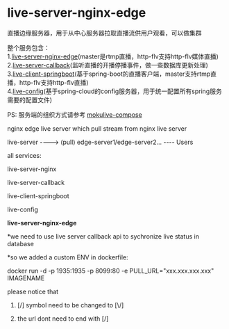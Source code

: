 # live-server-nginx-edge

直播边缘服务器，用于从中心服务器拉取直播流供用户观看，可以做集群

整个服务包含：<br/>
1.<a href="https://github.com/qingyanjiu/live-server-nginx-edge">live-server-nginx-edge</a>(master是rtmp直播，http-flv支持http-flv媒体直播)<br/>
2.<a href="https://github.com/qingyanjiu/live-server-callback">live-server-callback</a>(监听直播的开播停播事件，做一些数据库更新处理)<br/>
3.<a href="https://github.com/qingyanjiu/live-client-springboot">live-client-springboot</a>(基于spring-boot的直播客户端，master支持rtmp直播，http-flv支持http-flv直播)<br/>
4.<a href="https://github.com/qingyanjiu/live-config">live-config</a>(基于spring-cloud的config服务器，用于统一配置所有spring服务需要的配置文件)<br/>

PS: 服务端的组织方式请参考 <a href="https://github.com/qingyanjiu/mokulive-compose">mokulive-compose</a><br/>

nginx edge live server which pull stream from nginx live server
                  
             
live-server ----> (pull) edge-server1/edge-server2...  ----  Users


all services:

live-server-nginx

live-server-callback

live-client-springboot

live-config

<b>live-server-nginx-edge</b>

*we need to use live server callback api to sychronize live status in database

*so we added a custom ENV in dockerfile:

docker run -d -p 1935:1935 -p 8099:80 -e PULL_URL="xxx.xxx.xxx.xxx" IMAGENAME

please notice that 

1. [/] symbol need to be changed to [\\/\]

2. the url dont need to end with [/]
